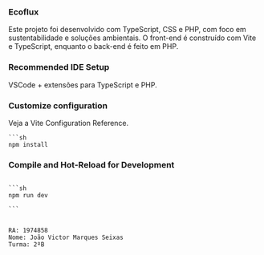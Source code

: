 ### Ecoflux

Este projeto foi desenvolvido com TypeScript, CSS e PHP, com foco em sustentabilidade e soluções ambientais.
O front-end é construído com Vite e TypeScript, enquanto o back-end é feito em PHP.

### Recommended IDE Setup
VSCode + extensões para TypeScript e PHP.

### Customize configuration
Veja a Vite Configuration Reference.

```
```sh
npm install

```

### Compile and Hot-Reload for Development

````

```sh
npm run dev

```


RA: 1974858  
Nome: João Victor Marques Seixas  
Turma: 2ºB  
